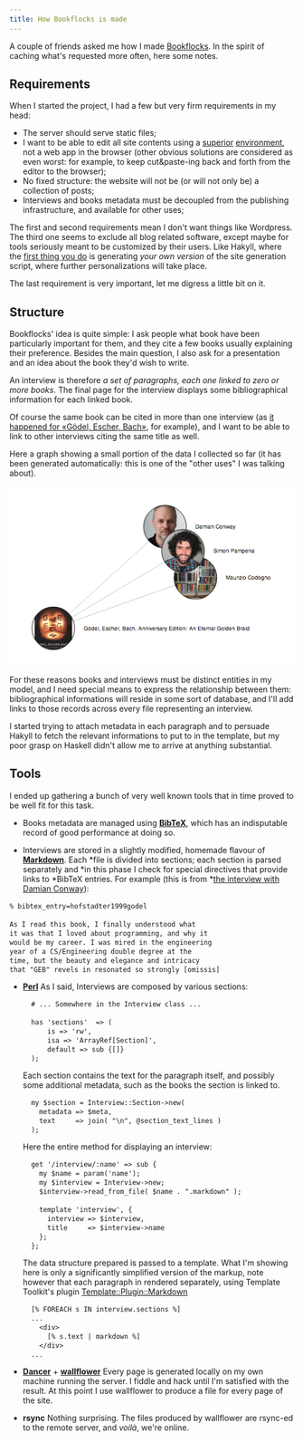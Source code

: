 ```yaml
---
title: How Bookflocks is made
---
```


<style>
.small {
    font-size: 80%;
}
.boxed {
    display: block;
    margin-left: 3.5em;
    margin-right: 2.5em;
    border: 1px solid #ccc;
    padding: 2em
}
</style>

A couple of friends asked me how I made
[Bookflocks](http://bookflocks.com). In the spirit of caching what's
requested more often, here some notes.

## Requirements

When I started the project, I had a few but very firm requirements in
my head:

* The server should serve static files;
* I want to be able to edit all site contents using a
  [superior](http://www.vim.org/)
  [environment](https://www.gnu.org/software/emacs/), not a web app in
  the browser (other obvious solutions are considered as even worst:
  for example, to keep cut&paste-ing back and forth from the editor to
  the browser);
* No fixed structure: the website will not be (or will not only be) a
  collection of posts;
* Interviews and books metadata must be decoupled from the publishing
  infrastructure, and available for other uses;

The first and second requirements mean I don't want things like
Wordpress.  The third one seems to exclude all blog related software,
except maybe for tools seriously meant to be customized by their
users. Like Hakyll, where the
[first thing you do](http://jaspervdj.be/hakyll/tutorials/01-installation.html#building-the-example-site)
is generating *your own version* of the site generation script, where
further personalizations will take place.

The last requirement is very important, let me digress a little bit on
it.

## Structure

Bookflocks' idea is quite simple: I ask people what book have been
particularly important for them, and they cite a few books usually
explaining their preference.  Besides the main question, I also ask
for a presentation and an idea about the book they'd wish to write.

An interview is therefore *a set of paragraphs, each one linked to
zero or more books*. The final page for the interview displays some
bibliographical information for each linked book.

Of course the same book can be cited in more than one interview (as
[it happened for «Gödel, Escher, Bach»](http://bookflocks.com/book/hofstadter1999godel),
for example), and I want to be able to link to other interviews citing
the same title as well.

Here a graph showing a small portion of the data I collected so far
(it has been generated automatically: this is one of the "other uses" I
was talking about).

![](/images/bookflocks-graph-1.png)

For these reasons books and interviews must be distinct entities in my
model, and I need special means to express the relationship between
them: bibliographical informations will reside in some sort of
database, and I'll add links to those records across every file
representing an interview.

I started trying to attach metadata in each paragraph and to persuade
Hakyll to fetch the relevant informations to put to in the template,
but my poor grasp on Haskell didn't allow me to arrive at anything
substantial.

## Tools

I ended up gathering a bunch of very well known tools that in time
proved to be well fit for this task.

* Books metadata are managed using
  **[BibTeX](http://www.bibtex.org/)**, which has an indisputable
  record of good performance at doing so.
  
* Interviews are stored in a slightly modified, homemade flavour of
**[Markdown](http://daringfireball.net/projects/markdown/)**. Each
*file is divided into sections; each section is parsed separately and
*in this phase I check for special directives that provide links to
*BibTeX entries. For example (this is from
*[the interview with Damian Conway](http://bookflocks.com/interview/damian.conway)):


~~~~ {.small .boxed}
% bibtex_entry=hofstadter1999godel

As I read this book, I finally understood what
it was that I loved about programming, and why it
would be my career. I was mired in the engineering
year of a CS/Engineering double degree at the
time, but the beauty and elegance and intricacy
that "GEB" revels in resonated so strongly [omissis]
~~~~

* **[Perl](http://www.perl.org)** As I said, Interviews are composed by various sections:

        # ... Somewhere in the Interview class ...

        has 'sections'  => (
            is => 'rw',
            isa => 'ArrayRef[Section]',
            default => sub {[]}
        );
  
    Each section contains the text for the paragraph itself, and possibly
some additional metadata, such as the books the section is linked to.

        my $section = Interview::Section->new(
          metadata => $meta,
          text     => join( "\n", @section_text_lines )
        );

    Here the entire method for displaying an interview:
    
        get '/interview/:name' => sub {
          my $name = param('name');
          my $interview = Interview->new;
          $interview->read_from_file( $name . ".markdown" );

          template 'interview', {
            interview => $interview,
            title     => $interview->name
          };
        };

    The data structure prepared is passed to a template. What I'm
    showing here is only a significantly simplified version of the markup,
    note however that each paragraph in rendered separately, using
    Template Toolkit's plugin
    [Template::Plugin::Markdown](https://metacpan.org/pod/Template::Plugin::Markdown)

        [% FOREACH s IN interview.sections %]
        ...
          <div>
            [% s.text | markdown %]
          </div>
        ...

* **[Dancer](https://metacpan.org/pod/Dancer)** +
  **[wallflower](https://metacpan.org/pod/distribution/App-Wallflower/bin/wallflower)**
  Every page is generated locally on my own machine running the
  server. I fiddle and hack until I'm satisfied with the result. At
  this point I use wallflower to produce a file for every
  page of the site.
  
* **rsync** Nothing surprising. The files produced by wallflower are
  rsync-ed to the remote server, and *voilà*, we're online.
